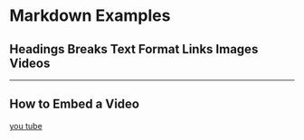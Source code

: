 # Markdown Examples
## Headings Breaks Text Format Links Images Videos
***

## How to Embed a Video

[you tube](https://youtu.be/dQw4w9WgXcQ)





